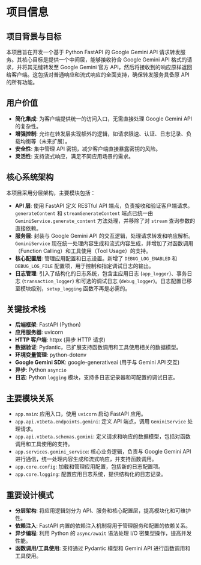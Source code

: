# 项目信息

## 项目背景与目标
本项目旨在开发一个基于 Python FastAPI 的 Google Gemini API 请求转发服务。其核心目标是提供一个中间层，能够接收符合 Google Gemini API 格式的请求，并将其无缝转发至 Google Gemini 官方 API，然后将接收到的响应原样返回给客户端。这包括对普通响应和流式响应的全面支持，确保转发服务具备原 API 的所有功能。

## 用户价值
*   **简化集成**: 为客户端提供统一的访问入口，无需直接处理 Google Gemini API 的复杂性。
*   **增强控制**: 允许在转发层实现额外的逻辑，如请求限速、认证、日志记录、负载均衡等（未来扩展）。
*   **安全性**: 集中管理 API 密钥，减少客户端直接暴露密钥的风险。
*   **灵活性**: 支持流式响应，满足不同应用场景的需求。

## 核心系统架构
本项目采用分层架构，主要模块包括：
*   **API 层**: 使用 FastAPI 定义 RESTful API 端点，负责接收和验证客户端请求。`generateContent` 和 `streamGenerateContent` 端点已统一由 `GeminiService.generate_content` 方法处理，并移除了对 `stream` 查询参数的直接依赖。
*   **服务层**: 封装与 Google Gemini API 的交互逻辑，处理请求转发和响应解析。`GeminiService` 现在统一处理内容生成和流式内容生成，并增加了对函数调用（Function Calling）和工具使用（Tool Usage）的支持。
*   **核心配置层**: 管理应用配置和日志设置。新增了 `DEBUG_LOG_ENABLED` 和 `DEBUG_LOG_FILE` 配置项，用于控制和指定调试日志的输出。
*   **日志管理**: 引入了结构化的日志系统，包含主应用日志 (`app_logger`)、事务日志 (`transaction_logger`) 和可选的调试日志 (`debug_logger`)。日志配置已移至模块级别，`setup_logging` 函数不再是必需的。

## 关键技术栈
*   **后端框架**: FastAPI (Python)
*   **应用服务器**: uvicorn
*   **HTTP 客户端**: httpx (异步 HTTP 请求)
*   **数据验证**: Pydantic，已扩展支持函数调用和工具使用相关的数据模型。
*   **环境变量管理**: python-dotenv
*   **Google Gemini SDK**: google-generativeai (用于与 Gemini API 交互)
*   **异步**: Python `asyncio`
*   **日志**: Python `logging` 模块，支持多日志记录器和可配置的调试日志。

## 主要模块关系
*   `app.main`: 应用入口，使用 `uvicorn` 启动 FastAPI 应用。
*   `app.api.v1beta.endpoints.gemini`: 定义 API 端点，调用 `GeminiService` 处理请求。
*   `app.api.v1beta.schemas.gemini`: 定义请求和响应的数据模型，包括对函数调用和工具使用的支持。
*   `app.services.gemini_service`: 核心业务逻辑，负责与 Google Gemini API 进行通信，统一处理内容生成和流式响应，并支持函数调用。
*   `app.core.config`: 加载和管理应用配置，包括新的日志配置项。
*   `app.core.logging`: 配置应用日志系统，提供结构化的日志记录。

## 重要设计模式
*   **分层架构**: 将应用逻辑划分为 API、服务和核心配置层，提高模块化和可维护性。
*   **依赖注入**: FastAPI 内置的依赖注入机制将用于管理服务和配置的依赖关系。
*   **异步编程**: 利用 Python 的 `async/await` 语法处理 I/O 密集型操作，提高并发性能。
*   **函数调用/工具使用**: 支持通过 Pydantic 模型和 Gemini API 进行函数调用和工具使用。
